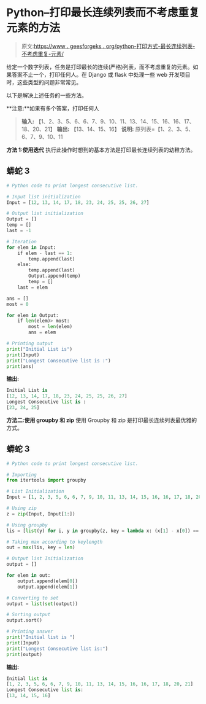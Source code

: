# Python–打印最长连续列表而不考虑重复元素的方法

> 原文:[https://www . geesforgeks . org/python-打印方式-最长连续列表-不考虑重复-元素/](https://www.geeksforgeeks.org/python-ways-to-print-longest-consecutive-list-without-considering-duplicates-element/)

给定一个数字列表，任务是打印最长的连续(严格)列表，而不考虑重复的元素。如果答案不止一个，打印任何人。在 Django 或 flask 中处理一些 web 开发项目时，这些类型的问题非常常见。

以下是解决上述任务的一些方法。

**注意:**如果有多个答案，打印任何人

> **输入:**
> 【1、2、3、5、6、6、7、9、10、11、13、14、15、16、16、17、18、20、21】
> **输出:**
> 【13、14、15、16】
> **说明:**
> 原列表=【1、2、3、5、6、7、9、10、11

**方法 1:使用迭代**
执行此操作时想到的基本方法是打印最长连续列表的幼稚方法。

## 蟒蛇 3

```py
# Python code to print longest consecutive list.

# Input list initialization
Input = [12, 13, 14, 17, 18, 23, 24, 25, 25, 26, 27]

# Output list initialization
Output = []
temp = []
last = -1

# Iteration
for elem in Input:
    if elem - last == 1:
        temp.append(last)
    else:
        temp.append(last)
        Output.append(temp)
        temp = []
    last = elem

ans = []
most = 0

for elem in Output:
    if len(elem)> most:
        most = len(elem)
        ans = elem

# Printing output
print("Initial List is")
print(Input)
print("Longest Consecutive list is :")
print(ans)
```

**输出:**

```py
Initial List is
[12, 13, 14, 17, 18, 23, 24, 25, 25, 26, 27]
Longest Consecutive list is :
[23, 24, 25]
```

**方法二:使用 groupby 和 zip**
使用 Groupby 和 zip 是打印最长连续列表最优雅的方式。

## 蟒蛇 3

```py
# Python code to print longest consecutive list.

# Importing
from itertools import groupby

# List Initialization
Input = [1, 2, 3, 5, 6, 6, 7, 9, 10, 11, 13, 14, 15, 16, 16, 17, 18, 20, 21]

# Using zip
z = zip(Input, Input[1:])

# Using groupby
lis = [list(y) for i, y in groupby(z, key = lambda x: (x[1] - x[0]) == 1)]

# Taking max according to keylength
out = max(lis, key = len)

# Output list Initialization
output = []

for elem in out:
    output.append(elem[0])
    output.append(elem[1])

# Converting to set
output = list(set(output))

# Sorting output
output.sort()

# Printing answer
print("Initial list is ")
print(Input)
print("Longest Consecutive list is:")
print(output)
```

**输出:**

```py
Initial list is 
[1, 2, 3, 5, 6, 6, 7, 9, 10, 11, 13, 14, 15, 16, 16, 17, 18, 20, 21]
Longest Consecutive list is:
[13, 14, 15, 16]
```